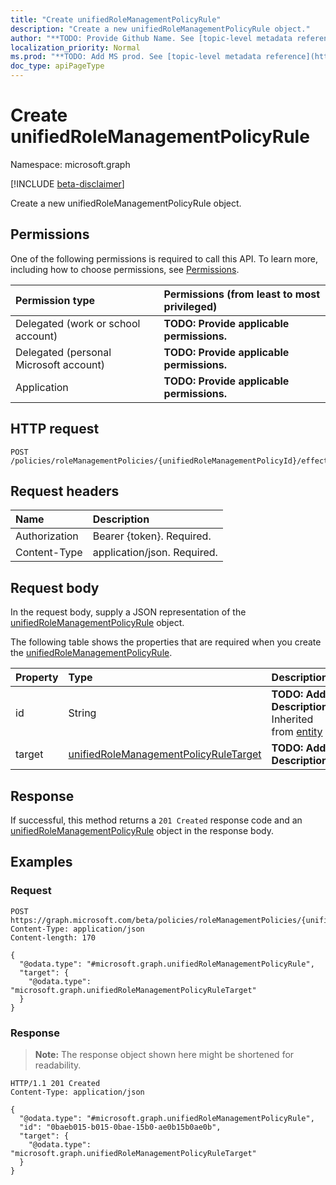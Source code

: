 ```yaml
---
title: "Create unifiedRoleManagementPolicyRule"
description: "Create a new unifiedRoleManagementPolicyRule object."
author: "**TODO: Provide Github Name. See [topic-level metadata reference](https://msgo.azurewebsites.net/add/document/guidelines/metadata.html#topic-level-metadata)**"
localization_priority: Normal
ms.prod: "**TODO: Add MS prod. See [topic-level metadata reference](https://msgo.azurewebsites.net/add/document/guidelines/metadata.html#topic-level-metadata)**"
doc_type: apiPageType
---
```


# Create unifiedRoleManagementPolicyRule
Namespace: microsoft.graph

[!INCLUDE [beta-disclaimer](../../includes/beta-disclaimer.md)]

Create a new unifiedRoleManagementPolicyRule object.

## Permissions
One of the following permissions is required to call this API. To learn more, including how to choose permissions, see [Permissions](/graph/permissions-reference).

|Permission type|Permissions (from least to most privileged)|
|:---|:---|
|Delegated (work or school account)|**TODO: Provide applicable permissions.**|
|Delegated (personal Microsoft account)|**TODO: Provide applicable permissions.**|
|Application|**TODO: Provide applicable permissions.**|

## HTTP request

<!-- {
  "blockType": "ignored"
}
-->
``` http
POST /policies/roleManagementPolicies/{unifiedRoleManagementPolicyId}/effectiveRules
```

## Request headers
|Name|Description|
|:---|:---|
|Authorization|Bearer {token}. Required.|
|Content-Type|application/json. Required.|

## Request body
In the request body, supply a JSON representation of the [unifiedRoleManagementPolicyRule](../resources/unifiedrolemanagementpolicyrule.md) object.

The following table shows the properties that are required when you create the [unifiedRoleManagementPolicyRule](../resources/unifiedrolemanagementpolicyrule.md).

|Property|Type|Description|
|:---|:---|:---|
|id|String|**TODO: Add Description** Inherited from [entity](../resources/entity.md)|
|target|[unifiedRoleManagementPolicyRuleTarget](../resources/unifiedrolemanagementpolicyruletarget.md)|**TODO: Add Description**|



## Response

If successful, this method returns a `201 Created` response code and an [unifiedRoleManagementPolicyRule](../resources/unifiedrolemanagementpolicyrule.md) object in the response body.

## Examples

### Request
<!-- {
  "blockType": "request",
  "name": "create_unifiedrolemanagementpolicyrule_from_"
}
-->
``` http
POST https://graph.microsoft.com/beta/policies/roleManagementPolicies/{unifiedRoleManagementPolicyId}/effectiveRules
Content-Type: application/json
Content-length: 170

{
  "@odata.type": "#microsoft.graph.unifiedRoleManagementPolicyRule",
  "target": {
    "@odata.type": "microsoft.graph.unifiedRoleManagementPolicyRuleTarget"
  }
}
```


### Response
>**Note:** The response object shown here might be shortened for readability.
<!-- {
  "blockType": "response",
  "truncated": true,
  "@odata.type": "microsoft.graph.unifiedRoleManagementPolicyRule"
}
-->
``` http
HTTP/1.1 201 Created
Content-Type: application/json

{
  "@odata.type": "#microsoft.graph.unifiedRoleManagementPolicyRule",
  "id": "0baeb015-b015-0bae-15b0-ae0b15b0ae0b",
  "target": {
    "@odata.type": "microsoft.graph.unifiedRoleManagementPolicyRuleTarget"
  }
}
```

